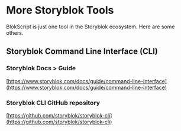 # More Storyblok Tools

BlokScript is just one tool in the Storyblok ecosystem.  Here are some others.


## Storyblok Command Line Interface (CLI)

### Storyblok Docs > Guide
[https://www.storyblok.com/docs/guide/command-line-interface](https://www.storyblok.com/docs/guide/command-line-interface)

### Storyblok CLI GitHub repository

[https://github.com/storyblok/storyblok-cli](https://github.com/storyblok/storyblok-cli)
